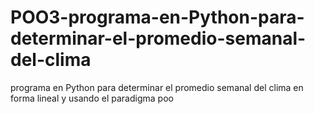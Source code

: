 # POO3-programa-en-Python-para-determinar-el-promedio-semanal-del-clima
programa en Python para determinar el promedio semanal del clima en forma lineal y usando el paradigma poo
